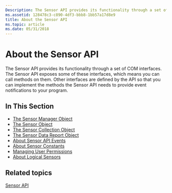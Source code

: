 ```yaml
---
Description: The Sensor API provides its functionality through a set of COM interfaces.
ms.assetid: 128478c3-c890-4df3-bbb8-1bb57a17d8e9
title: About the Sensor API
ms.topic: article
ms.date: 05/31/2018
---
```


# About the Sensor API

The Sensor API provides its functionality through a set of COM interfaces. The Sensor API exposes some of these interfaces, which means you can call methods on them. Other interfaces are defined by the API so that you can implement the methods the Sensor API needs to provide event notifications to your program.

## In This Section

-   [The Sensor Manager Object](the-sensor-manager.md)
-   [The Sensor Object](the-sensor-object.md)
-   [The Sensor Collection Object](the-sensor-collection-object.md)
-   [The Sensor Data Report Object](the-sensor-data-report-object.md)
-   [About Sensor API Events](about-sensor-events.md)
-   [About Sensor Constants](about-sensor-constants.md)
-   [Managing User Permissions](managing-user-permissions.md)
-   [About Logical Sensors](about-logical-sensors.md)

## Related topics

<dl> <dt>

[Sensor API](portal.md)
</dt> </dl>

 

 



